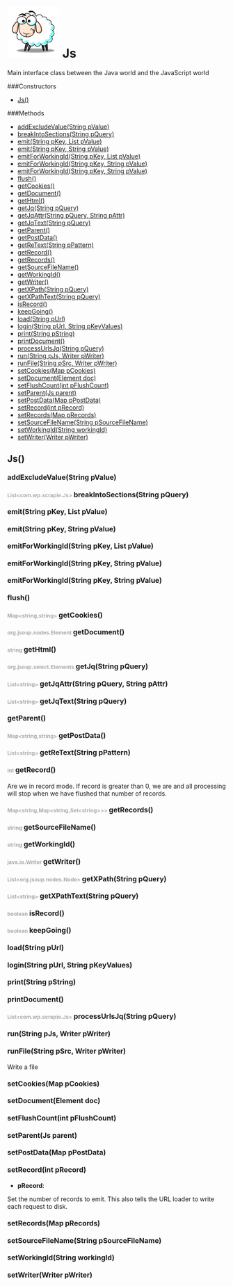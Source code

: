 ![Scrapie](src/main/images/sheepVerySmall.png) Js
=====


Main interface class between the Java world and the JavaScript world




###Constructors
- [Js()](#2316330)

###Methods
- [addExcludeValue(String pValue)](#1526343849)
- [breakIntoSections(String pQuery)](#70747965)
- [emit(String pKey, List pValue)](#856545347)
- [emit(String pKey, String pValue)](#-411319946)
- [emitForWorkingId(String pKey, List pValue)](#294587270)
- [emitForWorkingId(String pKey, String pValue)](#712847353)
- [emitForWorkingId(String pKey, String pValue)](#712847353)
- [flush()](#-760377595)
- [getCookies()](#216551706)
- [getDocument()](#-1112689838)
- [getHtml()](#488960226)
- [getJq(String pQuery)](#1932918093)
- [getJqAttr(String pQuery, String pAttr)](#-51822634)
- [getJqText(String pQuery)](#-1192716576)
- [getParent()](#-1041905503)
- [getPostData()](#874444513)
- [getReText(String pPattern)](#-1271561236)
- [getRecord()](#1278664328)
- [getRecords()](#983960589)
- [getSourceFileName()](#-205233319)
- [getWorkingId()](#-511304457)
- [getWriter()](#231446058)
- [getXPath(String pQuery)](#1521535043)
- [getXPathText(String pQuery)](#2138633942)
- [isRecord()](#-1592506276)
- [keepGoing()](#-44872394)
- [load(String pUrl)](#410534269)
- [login(String pUrl, String pKeyValues)](#-1781132244)
- [print(String pString)](#1360788028)
- [printDocument()](#-994781719)
- [processUrlsJq(String pQuery)](#1836584528)
- [run(String pJs, Writer pWriter)](#336624440)
- [runFile(String pSrc, Writer pWriter)](#-598366243)
- [setCookies(Map pCookies)](#1384324107)
- [setDocument(Element doc)](#175956064)
- [setFlushCount(int pFlushCount)](#1418642554)
- [setParent(Js parent)](#1391625220)
- [setPostData(Map pPostData)](#-1860901489)
- [setRecord(int pRecord)](#-1092772818)
- [setRecords(Map pRecords)](#1456381227)
- [setSourceFileName(String pSourceFileName)](#817008066)
- [setWorkingId(String workingId)](#-1064871666)
- [setWriter(Writer pWriter)](#1581417664)


<a name="2316330">Js</a>()
-----


#### <a style="font-size:16px;" name="1526343849">addExcludeValue</a><span style="font-size:16px;">(String pValue)</span>

#### <span style="font-size:12px;color:#AAAAAA">List&lt;com.wp.scrapie.Js&gt;</span> <a style="font-size:16px;" name="70747965">breakIntoSections</a><span style="font-size:16px;">(String pQuery)</span>

#### <a style="font-size:16px;" name="856545347">emit</a><span style="font-size:16px;">(String pKey, List pValue)</span>

#### <a style="font-size:16px;" name="-411319946">emit</a><span style="font-size:16px;">(String pKey, String pValue)</span>

#### <a style="font-size:16px;" name="294587270">emitForWorkingId</a><span style="font-size:16px;">(String pKey, List pValue)</span>

#### <a style="font-size:16px;" name="712847353">emitForWorkingId</a><span style="font-size:16px;">(String pKey, String pValue)</span>

#### <a style="font-size:16px;" name="712847353">emitForWorkingId</a><span style="font-size:16px;">(String pKey, String pValue)</span>

#### <a style="font-size:16px;" name="-760377595">flush</a><span style="font-size:16px;">()</span>

#### <span style="font-size:12px;color:#AAAAAA">Map&lt;string,string&gt;</span> <a style="font-size:16px;" name="216551706">getCookies</a><span style="font-size:16px;">()</span>

#### <span style="font-size:12px;color:#AAAAAA">org.jsoup.nodes.Element</span> <a style="font-size:16px;" name="-1112689838">getDocument</a><span style="font-size:16px;">()</span>

#### <span style="font-size:12px;color:#AAAAAA">string</span> <a style="font-size:16px;" name="488960226">getHtml</a><span style="font-size:16px;">()</span>

#### <span style="font-size:12px;color:#AAAAAA">org.jsoup.select.Elements</span> <a style="font-size:16px;" name="1932918093">getJq</a><span style="font-size:16px;">(String pQuery)</span>

#### <span style="font-size:12px;color:#AAAAAA">List&lt;string&gt;</span> <a style="font-size:16px;" name="-51822634">getJqAttr</a><span style="font-size:16px;">(String pQuery, String pAttr)</span>

#### <span style="font-size:12px;color:#AAAAAA">List&lt;string&gt;</span> <a style="font-size:16px;" name="-1192716576">getJqText</a><span style="font-size:16px;">(String pQuery)</span>

#### <a style="font-size:16px;" name="-1041905503">getParent</a><span style="font-size:16px;">()</span>

#### <span style="font-size:12px;color:#AAAAAA">Map&lt;string,string&gt;</span> <a style="font-size:16px;" name="874444513">getPostData</a><span style="font-size:16px;">()</span>

#### <span style="font-size:12px;color:#AAAAAA">List&lt;string&gt;</span> <a style="font-size:16px;" name="-1271561236">getReText</a><span style="font-size:16px;">(String pPattern)</span>

#### <span style="font-size:12px;color:#AAAAAA">int</span> <a style="font-size:16px;" name="1278664328">getRecord</a><span style="font-size:16px;">()</span>

Are we in record mode.  If record is greater than 0, we are and all processing will
stop when we have flushed that number of records.



#### <span style="font-size:12px;color:#AAAAAA">Map&lt;string,Map&lt;string,Set&lt;string&gt;&gt;&gt;</span> <a style="font-size:16px;" name="983960589">getRecords</a><span style="font-size:16px;">()</span>

#### <span style="font-size:12px;color:#AAAAAA">string</span> <a style="font-size:16px;" name="-205233319">getSourceFileName</a><span style="font-size:16px;">()</span>

#### <span style="font-size:12px;color:#AAAAAA">string</span> <a style="font-size:16px;" name="-511304457">getWorkingId</a><span style="font-size:16px;">()</span>

#### <span style="font-size:12px;color:#AAAAAA">java.io.Writer</span> <a style="font-size:16px;" name="231446058">getWriter</a><span style="font-size:16px;">()</span>

#### <span style="font-size:12px;color:#AAAAAA">List&lt;org.jsoup.nodes.Node&gt;</span> <a style="font-size:16px;" name="1521535043">getXPath</a><span style="font-size:16px;">(String pQuery)</span>

#### <span style="font-size:12px;color:#AAAAAA">List&lt;string&gt;</span> <a style="font-size:16px;" name="2138633942">getXPathText</a><span style="font-size:16px;">(String pQuery)</span>

#### <span style="font-size:12px;color:#AAAAAA">boolean</span> <a style="font-size:16px;" name="-1592506276">isRecord</a><span style="font-size:16px;">()</span>

#### <span style="font-size:12px;color:#AAAAAA">boolean</span> <a style="font-size:16px;" name="-44872394">keepGoing</a><span style="font-size:16px;">()</span>

#### <a style="font-size:16px;" name="410534269">load</a><span style="font-size:16px;">(String pUrl)</span>

#### <a style="font-size:16px;" name="-1781132244">login</a><span style="font-size:16px;">(String pUrl, String pKeyValues)</span>

#### <a style="font-size:16px;" name="1360788028">print</a><span style="font-size:16px;">(String pString)</span>

#### <a style="font-size:16px;" name="-994781719">printDocument</a><span style="font-size:16px;">()</span>

#### <span style="font-size:12px;color:#AAAAAA">List&lt;com.wp.scrapie.Js&gt;</span> <a style="font-size:16px;" name="1836584528">processUrlsJq</a><span style="font-size:16px;">(String pQuery)</span>

#### <a style="font-size:16px;" name="336624440">run</a><span style="font-size:16px;">(String pJs, Writer pWriter)</span>

#### <a style="font-size:16px;" name="-598366243">runFile</a><span style="font-size:16px;">(String pSrc, Writer pWriter)</span>

Write a file



#### <a style="font-size:16px;" name="1384324107">setCookies</a><span style="font-size:16px;">(Map pCookies)</span>

#### <a style="font-size:16px;" name="175956064">setDocument</a><span style="font-size:16px;">(Element doc)</span>

#### <a style="font-size:16px;" name="1418642554">setFlushCount</a><span style="font-size:16px;">(int pFlushCount)</span>

#### <a style="font-size:16px;" name="1391625220">setParent</a><span style="font-size:16px;">(Js parent)</span>

#### <a style="font-size:16px;" name="-1860901489">setPostData</a><span style="font-size:16px;">(Map pPostData)</span>

#### <a style="font-size:16px;" name="-1092772818">setRecord</a><span style="font-size:16px;">(int pRecord)</span>
- <b>pRecord</b>: 

Set the number of records to emit. This also tells the URL loader to
write each request to disk.



#### <a style="font-size:16px;" name="1456381227">setRecords</a><span style="font-size:16px;">(Map pRecords)</span>

#### <a style="font-size:16px;" name="817008066">setSourceFileName</a><span style="font-size:16px;">(String pSourceFileName)</span>

#### <a style="font-size:16px;" name="-1064871666">setWorkingId</a><span style="font-size:16px;">(String workingId)</span>

#### <a style="font-size:16px;" name="1581417664">setWriter</a><span style="font-size:16px;">(Writer pWriter)</span>


